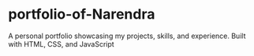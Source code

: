 # portfolio-of-Narendra
A personal portfolio showcasing my projects, skills, and experience. Built with HTML, CSS, and JavaScript
